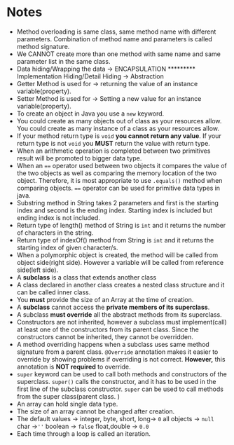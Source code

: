 # Notes
- Method overloading is same class, same method name with different parameters.
  Combination of method name and parameters is called method signature.
- We CANNOT create more than one method with same name and same parameter list in the same class.
- Data hiding/Wrapping the data -> ENCAPSULATION ********* Implementation Hiding/Detail Hiding -> Abstraction
- Getter Method is used for -> returning the value of an instance variable(property).
- Setter Method is used for -> Setting a new value for an instance variable(property).
- To create an object in Java you use a `new` keyword.
- You could create as many objects out of class as your resources allow. You could create as many instance
  of a class as your resources allow.
- If your method return type is `void` **you cannot return any value**. If your return type is not `void`
  you **MUST** return the value with return type.
- When an arithmetic operation is completed between two primitives result will be promoted to bigger data type.
- When an `==` operator used between two objects it compares the value of the two objects as well as
  comparing the memory location of the two object. Therefore, it is most appropriate to use `.equals()` method
  when comparing objects. `==` operator can be used for primitive data types in java.
- Substring method in String takes 2 parameters and first is the starting index and second is the ending index.
  Starting index is included but ending index is not included.
- Return type of length() method of String is `int` and it returns the number of characters in the string.
- Return type of indexOf() method from String is `int` and it returns the starting index of given character/s.
- When a polymorphic object is created, the method will be called from object side(right side). However a variable will be
  called from reference side(left side).
- A **subclass** is a class that extends another class
- A class declared in another class creates a nested class structure and it can be called inner class.
- You **must** provide the size of an Array at the time of creation.
- A **subclass** cannot access the **private members of its superclass**.
- A subclass **must override** all the abstract methods from its superclass.
- Constructors are not inherited, however a subclass must implement(call) at least one of the constructors from
  its parent class. Since the constructors cannot be inherited, they cannot be overridden.
- A method overriding happens when a subclass uses same method signature from a parent class. `@Override` annotation
  makes it easier to override by showing problems if overriding is not correct. **However,** this annotation is
  **NOT required** to override.
- `super` keyword can be used to call both methods and constructors of the superclass.
  `super()` calls the constructor, and it has to be used in the first line of the subclass constructor. `super` can be used
  to call methods from the super class(parent class. )
- An array can hold single data type.
- The size of an array cannot be changed after creation.
- The default values -> integer, byte, short, long->  `0` all objects -> `null` char ->`''`
  boolean -> `false`  float,double -> `0.0`
- Each time through a loop is called an iteration.